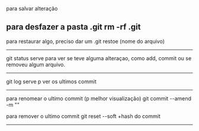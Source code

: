 para salvar alteração 


para desfazer a pasta .git
rm -rf .git
----------------------------------------------------------------

para restaurar algo, preciso dar um
.git restoe (nome do arquivo)

-----------------------------------------------------------------

git status serve para ver se teve alguma alteraçao, como add, commit ou se removeu algum arquivo.

------------------------------------------------------------------

git log serve p ver os ultimos commit

 ------------------------------------------------------------------

para renomear o ultimo commit (p melhor visualização)
git commit --amend -m ""

para remover o ultimo commit 
git reset --soft +hash do commit

--------------------------------------------------------------